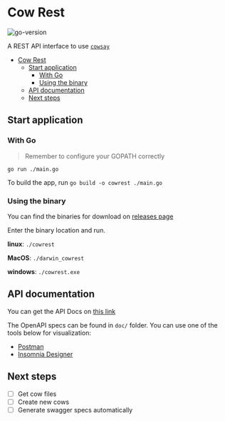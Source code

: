 # Cow Rest
![go-version](https://img.shields.io/github/go-mod/go-version/YuhriBernardes/cow-rest)

A REST API interface to use [ `cowsay` ](https://github.com/schacon/cowsay)
- [Cow Rest](#cow-rest)
  - [Start application](#start-application)
    - [With Go](#with-go)
    - [Using the binary](#using-the-binary)
  - [API documentation](#api-documentation)
  - [Next steps](#next-steps)

## Start application

### With Go

> Remember to configure your GOPATH correctly

```shell
go run ./main.go
```

To build the app, run `go build -o cowrest ./main.go`

### Using the binary

You can find the binaries for download on [releases page](https://github.com/YuhriBernardes/cow-rest/releases)

Enter the binary location and run.

**linux**: `./cowrest`

**MacOS**: `./darwin_cowrest`

**windows**: `./cowrest.exe`


## API documentation

You can get the API Docs on [this link](https://app.swaggerhub.com/apis/Yuhri-Bernardes/cowrest/1.0.0)

The OpenAPI specs can be found in `doc/` folder. You can use one of the tools below for visualization:

- [Postman](https://www.postman.com)
- [Insomnia Designer](https://insomnia.rest/download/)



## Next steps

- [ ] Get cow files
- [ ] Create new cows
- [ ] Generate swagger specs automatically